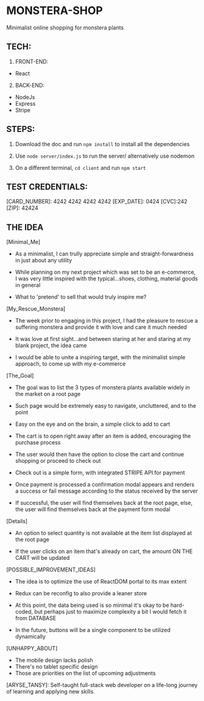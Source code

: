 # MONSTERA-SHOP

Minimalist online shopping for monstera plants

## TECH:

1. FRONT-END:

- React

2. BACK-END:

- NodeJs
- Express
- Stripe

## STEPS:

1. Download the doc and run `npm install` to install all the dependencies

2. Use `node server/index.js` to run the server/ alternatively use nodemon

3. On a different terminal, `cd client` and run `npm start`

## TEST CREDENTIALS:

[CARD_NUMBER]: 4242 4242 4242 4242
[EXP_DATE]: 0424
[CVC]:242
[ZIP]: 42424

## THE IDEA

[Minimal_Me]

- As a minimalist, I can trully appreciate simple and straight-forwardness in just about any utility

- While planning on my next project which was set to be an e-commerce, I was very little inspired with the typical...shoes, clothing, material goods in general

- What to 'pretend' to sell that would truly inspire me?

[My_Rescue_Monstera]

- The week prior to engaging in this project, I had the pleasure to rescue a suffering monstera and provide it with love and care it much needed

- It was love at first sight...and between staring at her and staring at my blank project, the idea came

- I would be able to unite a inspiring target, with the minimalist simple approach, to come up with my e-commerce

[The_Goal]

- The goal was to list the 3 types of monstera plants available widely in the market on a root page

- Such page would be extremely easy to navigate, uncluttered, and to the point

- Easy on the eye and on the brain, a simple click to add to cart

- The cart is to open right away after an item is added, encouraging the purchase process

- The user would then have the option to close the cart and continue shopping or proceed to check out

- Check out is a simple form, with integrated STRIPE API for payment

- Once payment is processed a confirmation modal appears and renders a success or fail message according to the status received by the server

- If successful, the user will find themselves back at the root page, else, the user will find themselves back at the payment form modal

[Details]

- An option to select quantity is not available at the item list displayed at the root page

- If the user clicks on an item that's already on cart, the amount ON THE CART will be updated

[POSSIBLE_IMPROVEMENT_IDEAS]

- The idea is to optimize the use of ReactDOM portal to its max extent

- Redux can be reconfig to also provide a leaner store

- At this point, the data being used is so minimal it's okay to be hard-coded, but perhaps just to maximize complexity a bit I would fetch it from DATABASE

- In the future, buttons will be a single component to be utilized dynamically

[UNHAPPY_ABOUT]

- The mobile design lacks polish
- There's no tablet specific design
- Those are priorities on the list of upcoming adjustments

[ARYSE_TANSY]: Self-taught full-stack web developer on a life-long journey of learning and applying new skills.
